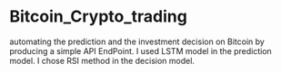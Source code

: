 # Bitcoin_Crypto_trading
 automating the prediction and the investment decision on Bitcoin by producing a simple API EndPoint.
 I used LSTM model in the prediction model.
 I chose RSI method in the decision model.
